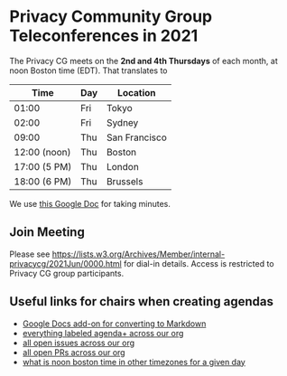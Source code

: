 # Privacy Community Group Teleconferences in 2021

The Privacy CG meets on the **2nd and 4th Thursdays** of each month, at
noon Boston time (EDT). That translates to

| Time         | Day | Location      |
| ------------ | --- | ------------- |
| 01:00        | Fri | Tokyo         |
| 02:00        | Fri | Sydney        |
| 09:00        | Thu | San Francisco |
| 12:00 (noon) | Thu | Boston        |
| 17:00 (5 PM) | Thu | London        |
| 18:00 (6 PM) | Thu | Brussels      |

We use [this Google Doc](https://docs.google.com/document/d/1DZEhS1UHJ1PKxt5ZwKmn5LZ4bo10UFyNXeLp2dUuzRM/edit#) for taking minutes.

## Join Meeting
Please see https://lists.w3.org/Archives/Member/internal-privacycg/2021Jun/0000.html for dial-in details. Access is restricted to Privacy CG group participants.

## Useful links for chairs when creating agendas

* [Google Docs add-on for converting to Markdown](https://gsuite.google.com/marketplace/app/docs_to_markdown/700168918607)
* [everything labeled agenda+ across our org](https://github.com/search?q=org%3Aprivacycg+label%3Aagenda%2B&unscoped_q=label%3Aagenda%2B)
* [all open issues across our org](https://github.com/search?q=org%3Aprivacycg+is%3Aissue+is%3Aopen)
* [all open PRs across our org](https://github.com/search?q=org%3Aprivacycg+is%3Apr+is%3Aopen)
* [what is noon boston time in other timezones for a given day](https://www.timeanddate.com/worldclock/converter.html)
